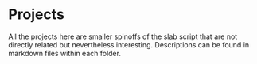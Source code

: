 # Projects

All the projects here are smaller spinoffs of the slab script that are not directly related but nevertheless interesting. Descriptions can be found in markdown files within each folder.
